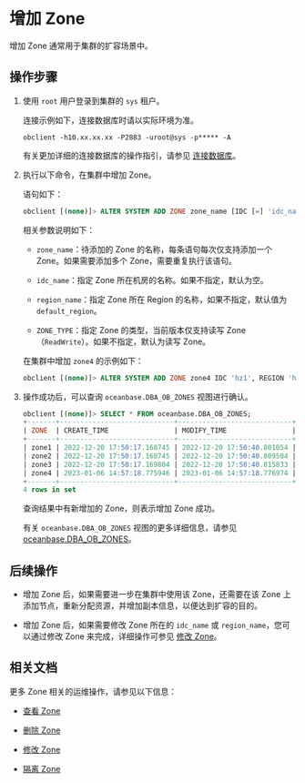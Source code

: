 # 增加 Zone

增加 Zone 通常用于集群的扩容场景中。

## 操作步骤

1. 使用 `root` 用户登录到集群的 `sys` 租户。

   连接示例如下，连接数据库时请以实际环境为准。

   ```shell
   obclient -h10.xx.xx.xx -P2883 -uroot@sys -p***** -A
   ```

   有关更加详细的连接数据库的操作指引，请参见 [连接数据库](../../../3.develop/1.application-development-based-on-mysql-mode/1.database-connection-of-mysql/1.connection-mode-overview.md)。

2. 执行以下命令，在集群中增加 Zone。

   语句如下：

   ```sql
   obclient [(none)]> ALTER SYSTEM ADD ZONE zone_name [IDC [=] 'idc_name', REGION [=] 'region_name', ZONE_TYPE [=] 'ReadWrite'];
   ```

   相关参数说明如下：

   * `zone_name`：待添加的 Zone 的名称，每条语句每次仅支持添加一个 Zone。如果需要添加多个 Zone，需要重复执行该语句。

   * `idc_name`：指定 Zone 所在机房的名称。如果不指定，默认为空。
  
   * `region_name`：指定 Zone 所在 Region 的名称，如果不指定，默认值为 `default_region`。

   * `ZONE_TYPE`：指定 Zone 的类型，当前版本仅支持读写 Zone（`ReadWrite`）。如果不指定，默认为读写 Zone。

   在集群中增加 `zone4` 的示例如下：

   ```sql
   obclient [(none)]> ALTER SYSTEM ADD ZONE zone4 IDC 'hz1', REGION 'hangzhou';
   ```

3. 操作成功后，可以查询 `oceanbase.DBA_OB_ZONES` 视图进行确认。

   ```sql
   obclient [(none)]> SELECT * FROM oceanbase.DBA_OB_ZONES;
   +-------+----------------------------+----------------------------+----------+-----+----------+-----------+
   | ZONE  | CREATE_TIME                | MODIFY_TIME                | STATUS   | IDC | REGION   | TYPE      |
   +-------+----------------------------+----------------------------+----------+-----+----------+-----------+
   | zone1 | 2022-12-20 17:50:17.168745 | 2022-12-20 17:50:40.801054 | ACTIVE   | HZ0 | hangzhou | ReadWrite |
   | zone2 | 2022-12-20 17:50:17.168745 | 2022-12-20 17:50:40.809504 | ACTIVE   | HZ0 | hangzhou | ReadWrite |
   | zone3 | 2022-12-20 17:50:17.169804 | 2022-12-20 17:50:40.815833 | ACTIVE   | SH0 | shanghai | ReadWrite |
   | zone4 | 2023-01-06 14:57:18.775946 | 2023-01-06 14:57:18.776974 | INACTIVE | hz1 | hangzhou | ReadWrite |
   +-------+----------------------------+----------------------------+----------+-----+----------+-----------+
   4 rows in set
   ```

   查询结果中有新增加的 Zone，则表示增加 Zone 成功。

   有关 `oceanbase.DBA_OB_ZONES` 视图的更多详细信息，请参见 [oceanbase.DBA_OB_ZONES](../../../7.reference/5.system-reference/4.system-view-for-mysql/2.dictionary-view-5/63.oceanbase-dba_ob_zones.md)。

## 后续操作

* 增加 Zone 后，如果需要进一步在集群中使用该 Zone，还需要在该 Zone 上添加节点，重新分配资源，并增加副本信息，以便达到扩容的目的。

* 增加 Zone 后，如果需要修改 Zone 所在的 `idc_name` 或 `region_name`，您可以通过修改 Zone 来完成，详细操作可参见 [修改 Zone](10.modify-a-zone.md)。

## 相关文档

更多 Zone 相关的运维操作，请参见以下信息：

* [查看 Zone](1.view-a-zone.md)

* [删除 Zone](9.delete-a-zone.md)

* [修改 Zone](10.modify-a-zone.md)

* [隔离 Zone](11.isolation-a-zone.md)
